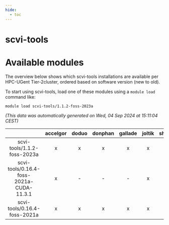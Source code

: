 ```yaml
---
hide:
  - toc
---
```


scvi-tools
==========

# Available modules


The overview below shows which scvi-tools installations are available per HPC-UGent Tier-2cluster, ordered based on software version (new to old).

To start using scvi-tools, load one of these modules using a `module load` command like:

```shell
module load scvi-tools/1.1.2-foss-2023a
```

*(This data was automatically generated on Wed, 04 Sep 2024 at 15:11:04 CEST)*  

| |accelgor|doduo|donphan|gallade|joltik|shinx|skitty|
| :---: | :---: | :---: | :---: | :---: | :---: | :---: | :---: |
|scvi-tools/1.1.2-foss-2023a|x|x|x|x|x|x|x|
|scvi-tools/0.16.4-foss-2021a-CUDA-11.3.1|x|-|-|-|x|-|-|
|scvi-tools/0.16.4-foss-2021a|x|x|x|x|x|-|x|
